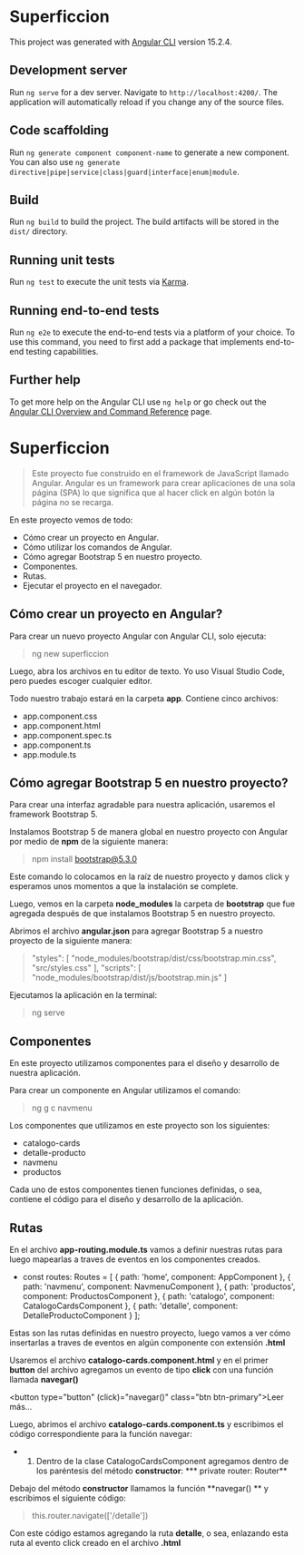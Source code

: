 # Superficcion

This project was generated with [Angular CLI](https://github.com/angular/angular-cli) version 15.2.4.

## Development server

Run `ng serve` for a dev server. Navigate to `http://localhost:4200/`. The application will automatically reload if you change any of the source files.

## Code scaffolding

Run `ng generate component component-name` to generate a new component. You can also use `ng generate directive|pipe|service|class|guard|interface|enum|module`.

## Build

Run `ng build` to build the project. The build artifacts will be stored in the `dist/` directory.

## Running unit tests

Run `ng test` to execute the unit tests via [Karma](https://karma-runner.github.io).

## Running end-to-end tests

Run `ng e2e` to execute the end-to-end tests via a platform of your choice. To use this command, you need to first add a package that implements end-to-end testing capabilities.

## Further help

To get more help on the Angular CLI use `ng help` or go check out the [Angular CLI Overview and Command Reference](https://angular.io/cli) page.

# Superficcion

>Este proyecto fue construido en el framework de JavaScript llamado Angular. 
Angular es un framework para crear aplicaciones de una sola página (SPA) lo que significa que al hacer click en algún botón la página no se recarga.

En este proyecto vemos de todo:
* Cómo crear un proyecto en Angular.
* Cómo utilizar los comandos de Angular.
* Cómo agregar Bootstrap 5 en nuestro proyecto.
* Componentes.
* Rutas.
* Ejecutar el proyecto en el navegador.

## Cómo crear un proyecto en Angular?
Para crear un nuevo proyecto Angular con Angular CLI, solo ejecuta:
>ng new superficcion

Luego, abra los archivos en tu editor de texto. Yo uso Visual Studio Code, pero puedes escoger cualquier editor.

Todo nuestro trabajo estará en la carpeta **app**. Contiene cinco archivos:
* app.component.css
* app.component.html
* app.component.spec.ts
* app.component.ts
* app.module.ts

## Cómo agregar Bootstrap 5 en nuestro proyecto?

Para crear una interfaz agradable para nuestra aplicación, usaremos el framework Bootstrap 5.

Instalamos Bootstrap 5 de manera global en nuestro proyecto con Angular por medio de **npm**  de la siguiente manera:

>npm install bootstrap@5.3.0

Este comando lo colocamos en la raíz de nuestro proyecto y damos click y esperamos unos momentos a que la instalación se complete.

Luego, vemos en la carpeta **node_modules** la carpeta de **bootstrap** que fue agregada después de que instalamos Bootstrap 5 en nuestro proyecto.

Abrimos el archivo **angular.json** para agregar Bootstrap 5 a nuestro proyecto de la siguiente manera:

>"styles": [
              "node_modules/bootstrap/dist/css/bootstrap.min.css",
              "src/styles.css"
],
"scripts": [
             "node_modules/bootstrap/dist/js/bootstrap.min.js"
]

Ejecutamos la aplicación en la terminal:

> ng serve

## Componentes

En este proyecto utilizamos componentes para el diseño y desarrollo de nuestra aplicación.

Para crear un componente en Angular utilizamos el comando:

> ng g c navmenu

Los componentes que utilizamos en este proyecto son los siguientes:
* catalogo-cards
* detalle-producto
* navmenu
* productos

Cada uno de estos componentes tienen funciones definidas, o sea, contiene el código para el diseño y desarrollo de la aplicación.

## Rutas

En el archivo **app-routing.module.ts** vamos a definir nuestras rutas para luego mapearlas a traves de eventos en los componentes creados.

* const routes: Routes = [
  { path: 'home', component: AppComponent },
  { path: 'navmenu', component: NavmenuComponent },
  { path: 'productos', component: ProductosComponent },
  { path: 'catalogo', component: CatalogoCardsComponent },
  { path: 'detalle', component: DetalleProductoComponent }
  ];
  
Estas son las rutas definidas en nuestro proyecto, luego vamos a ver cómo insertarlas a traves de eventos en algún componente con extensión **.html**

Usaremos el archivo **catalogo-cards.component.html**  y en el primer **button** del archivo agregamos un evento de tipo **click** con una función llamada **navegar()** 

<button type="button" (click)="navegar()" class="btn btn-primary">Leer más...</button>

Luego, abrimos el archivo **catalogo-cards.component.ts** y escribimos el código correspondiente para la función navegar:

* 1. Dentro de la clase CatalogoCardsComponent agregamos dentro de los paréntesis del método **constructor**: 
	*** private router: Router**

Debajo del método **constructor** llamamos la función **navegar() ** y escribimos el siguiente código:

> this.router.navigate(['/detalle'])

Con este código estamos agregando la ruta **detalle**, o sea, enlazando esta ruta al evento click creado en el archivo **.html**
